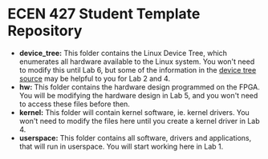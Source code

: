# ECEN 427 Student Template Repository
 
 * **device_tree:** This folder contains the Linux Device Tree, which enumerates all hardware available to the Linux system.  You won't need to modify this until Lab 6, but some of the information in the [device tree source](device_tree/dts/board_ecen427.dtsi) may be helpful to you for Lab 2 and 4.
  * **hw:** This folder contains the hardware design programmed on the FPGA.  You will be modifying the hardware design in Lab 5, and you won't need to access these files before then. 
  * **kernel:** This folder will contain kernel software, ie. kernel drivers.  You won't need to modify the files here until you create a kernel driver in Lab 4.
  * **userspace:** This folder contains all software, drivers and applications, that will run in userspace.  You will start working here in Lab 1.
